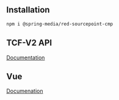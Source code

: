 ## Installation

```sh
npm i @spring-media/red-sourcepoint-cmp
```

## TCF-V2 API
[Documentation](src/tcf-v2)

## Vue
[Documenation](src/vue)

